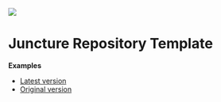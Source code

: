 [![](https://v3.juncture-digital.org/images/wb.svg)](https://v3.juncture-digital.org/wb)

# Juncture Repository Template

**Examples**

- [Latest version](examples/hello-juncture.md)
- [Original version](examples/hello-juncture-v1.md)
